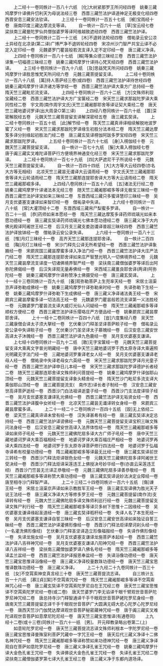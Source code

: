 <!-- { "loadSidebar": true } -->
　　上二经十一卷同帙计一百八十六纸　[化]大树紧那罗王所问经四卷　姚秦三藏鸠摩罗什译佛升忉利天为母说法经三卷　西晋三藏竺法护译道神足无极变化经四卷　西晋安息三藏安法钦译。
　　上三经十一卷同帙计一百五十七纸　[被]宝雨经十卷　唐南印度三藏达摩流支等译。
　　自一帙计一百六十一纸　[草]宝云经七卷　梁扶南三藏曼陀罗仙共僧伽婆罗等译阿维越致遮经四卷　西晋三藏竺法护译。
　　上二经十一卷同帙计二百一十三纸　[木]不退转法轮经四卷　僧祐录云安公凉土异经在北凉录(第二译)广博严净不退转轮经四卷　宋凉州沙门智严共宝云译不必定入定印经一卷　元魏婆罗门瞿昙般若流支译入定不定印经一卷　唐三藏义净译。
　　上四经十卷同帙计一百八十七纸　[賴]等集众德三昧经三卷　西晋三藏竺法护译集一切福德三昧经三卷　姚秦三藏鸠摩罗什译持心梵天经四卷　西晋三藏竺法护译。
　　上三经十卷同帙计一百九十八纸　[及]思益梵天所问经四卷　姚秦三藏鸠摩罗什译胜思惟梵天所问经六卷　元魏三藏菩提留支译。
　　上二经十卷同帙计一百八十八纸　[萬]持人菩萨经三卷(或四卷)　西晋三藏竺法护译持世经四卷　姚秦三藏鸠摩罗什译济诸方等学经一卷　西晋三藏竺法护译大乘方广总持经一卷　隋天竺三藏毗尼流支译。
　　上四经十卷同帙计一百六十二纸　[方]文殊师利现宝藏经二卷　西晋三藏竺法护译大方广宝箧经二卷　宋天竺三藏求那跋陀罗译大乘同性经二卷　宇文周(南作周宇文氏)天竺三藏阇那耶舍等译证契大乘经二卷　唐天竺三藏地婆诃罗译(出大周录○第三译)
　　上四经八卷同帙计一百六十纸　[蓋]深密解脱经五卷　元魏天竺三藏菩提留支译解深密经五卷　唐三藏玄奘译。
　　上二经十卷同帙计一百五十纸　[此]解节经一卷　陈天竺三藏真谛译相续解脱地波罗蜜了义经一卷　宋天竺三藏求那跋陀罗译缘生初胜分法本经二卷　隋天竺三藏达摩笈多译分别缘起初胜法门经二卷　唐三藏玄奘译楞伽阿跋多罗宝经四卷　宋天竺三藏求那跋陀罗译。
　　上五经十卷同帙计一百六十七纸　[身]入楞伽经十卷　元魏天竺三藏菩提留支译。
　　自一帙计一百七十九纸　[髮]大乘入楞伽经七卷　唐于阗三藏实叉难陀译菩萨行方便境界神通变化经三卷　宋天竺三藏求那跋陀罗译。
　　上二经十卷同帙计一百七十九纸　[四]大萨遮尼干子所说经十卷　元魏天竺三藏菩提留支译。
　　自一帙计一百四十四纸　[大]大方等大云经四卷(亦名大方等无相经)　北凉天竺三藏昙无谶译大云请雨经一卷　宇文氏天竺三藏阇那耶舍等译大云轮请雨经二卷　隋天竺三藏那连提耶舍译大方等大云请雨经二卷　隋天竺三藏阇那崛多译。
　　上四经八卷同帙计一百五十八纸　[五]诸法无行经二卷　姚秦三藏鸠摩罗什译诸法本无经三卷　随天竺三藏阇那崛多等译无极宝三昧经一卷　西晋三藏竺法护译宝如来三昧经二卷　东晋西域三藏只多蜜译慧印三昧经一卷　吴月支优婆塞支谦译如来智印经一卷　僧祐录中失译。
　　上六经十卷同帙计一百八十纸　[常]大灌顶经十二卷　东晋西域三藏帛尸梨蜜多罗译。
　　自一帙计一百二十一纸　[恭]药师如来本愿经一卷　隋天竺三藏达摩笈多译药师琉璃光如来本愿功德经一卷　唐三藏玄奘译药师琉璃光七佛本愿功德经二卷　唐三藏义净于大内佛光殿译阿阇世王经二卷　后汉月支三藏支娄迦谶译普超三昧经四卷　西晋三藏竺法护译放钵经一卷　僧祐录云安公录失译。
　　上六经十一卷同帙计一百八十三纸　[惟]月灯三昧经十一卷　高齐天竺三藏那连提耶舍译。
　　自一帙计二百四纸　[鞠]月灯三昧经一卷　宋沙门释先公译无所希望经一卷　西晋三藏竺法护译象腋经一卷　宋罽宾国三藏昙摩蜜多译入净法门经一卷　西晋三藏竺法护译大庄严法门经二卷　隋天竺三藏那连提耶舍译如来庄严智慧光明入一切佛境界经二卷　元魏天竺三藏昙摩流支译度一切诸佛境界智严经一卷　梁扶南三藏僧伽婆罗等译后出阿弥陀佛偈经一卷　后汉失译观无量寿佛经一卷　宋西域三藏畺良耶舍译(两译)阿弥陀经一卷　姚秦三藏鸠摩罗什译称赞净土佛摄受经一卷　唐三藏玄奘译。
　　上十一经十三卷同帙计一百九十纸　[養]观弥勒菩萨上生兜率天经一卷　宋居士沮渠京声译弥勒成佛经一卷　姚秦三藏鸠摩罗什译弥勒来时经一卷　失译弥勒下生经一卷　姚秦三藏鸠摩罗什译弥勒下生成佛经一卷　唐三藏义净译诸法勇王经一卷　宋罽宾三藏昙摩蜜多译一切法高王经一卷　元魏婆罗门瞿昙般若流支译第一义法胜经一卷　元魏婆罗门瞿昙流支译大威灯光仙人问疑经一卷　隋天竺三藏阇那崛多等译顺权方便经二卷　西晋三藏竺法护译乐璎珞庄严方便品经一卷　姚秦罽宾三藏昙摩耶舍译。
　　上十一经十二卷同帙计一百四十八纸　[豈]六度集经八卷　吴天竺三藏康僧会译太子须大拏经一卷　乞伏秦沙门释圣坚译菩萨睒子经一卷　僧祐录云安公录中失译睒子经一卷　乞伏秦沙门圣坚译太子慕魄经一卷　后汉安息三藏安世高译太子沐魄经一卷　西晋三藏竺法护译九色鹿经一卷　吴月支优婆塞支谦译。
　　上七经十四卷同帙计一百九十二纸　[敢]无字宝箧经一卷　元魏天竺三藏菩提留支译大乘离文字普光明藏经一卷　唐中天竺三藏地婆诃罗于西太原寺译大乘遍照光明藏无字法门经一卷　三藏地婆诃罗重译老女人经一卷　吴月支优婆塞支谦译老母人经一卷　僧祐录中失译老母女六英经一卷　宋天竺三藏求那跋陀罗译月光童子经一卷　西晋三藏竺法护译申日儿本经一卷　宋天竺三藏求那跋陀罗译德护长者经二卷　随天竺三藏那连耶舍译文殊师利问菩提经一卷　姚秦三藏鸠摩罗什译伽耶山顶经一卷　元魏天竺三藏菩提留支译象头精舍经一卷　隋天竺沙门毗尼多流支译大乘伽耶山顶经一卷　唐三藏菩提流支(　南作志)译长者子制经一卷　汉安息三藏安世高译菩萨逝经一卷　西晋沙门白法祖译逝童子经一卷　西晋沙门支法度译犊子经一卷　吴月支优婆塞支谦译乳光佛经一卷　西晋三藏竺法护译无垢贤女经一卷　西晋三藏竺法护译腹中女听经一卷　北凉天竺三藏昙无谶译转女身经一卷　宋罽宾三藏昙摩蜜多译。
　　上二十一经二十二卷同帙计一百四十五纸　[毀]无上依经二卷　梁天竺三藏真谛译未曾有经一卷　汉失译甚希有经一卷　唐三藏玄奘译决定总持经一卷　西晋三藏竺法护译谤佛经一卷　元魏天竺三藏菩提留支译宝积三昧文殊问法身经一卷　后汉安息三藏安世高译入法界体性经一卷　隋天竺三藏阇那崛多等译如来师子吼经一卷　元魏天竺三藏佛陀扇多译大方广师子吼经一卷　唐中天竺三藏地婆诃罗译大乘百福相经一卷　地婆诃罗译大乘百福庄严相经一卷　地婆诃罗再译大乘四法经一卷　地婆诃罗于东太原寺译菩萨修行四法经一卷　地婆诃罗于弘福寺译希有校量功德经一卷　隋三藏阇那崛多等译最无比经一卷　唐三藏玄奘译前世三转经一卷　西晋沙门释法炬译银色女经一卷　元魏天竺三藏佛陀扇多译阿阇世王受决经一卷　西晋沙门释法炬译采莲违王上佛授决号妙华经一卷(亦直云采莲违王经)　西晋沙门竺昙无兰译正恭敬经一卷　元魏三藏佛陀扇多译善恭敬经一卷　隋天竺三藏阇那崛多等译称赞大乘功德经一卷　唐三藏玄奘译说妙法决定业障经一卷　唐至相寺沙门释智严译。
　　上二十三经二十四卷同帙计一百六十五纸　[傷]谏王经一卷　宋居士沮渠京声译如来示教胜军王经一卷　唐三藏玄奘译佛为胜光天子说王法经一卷　唐三藏义净译大方等修多罗王经一卷　元魏三藏菩提留(南作流)支译转有经一卷　元魏大竺三藏佛陀扇多译文殊师利巡行经一卷　元魏三藏菩提留支译文殊尸利行经一卷　隋天竺三藏阇那崛多等译贝多树下思惟十二因缘经一卷　吴优婆塞支谦译缘起圣道经一卷　唐三藏玄奘译稻秆经一卷　失译人名了本生死经一卷　吴月支优婆塞支谦译自誓三昧经一卷　后汉安息三藏安世高译如来独证自誓三昧经一卷　西晋三藏竺法护译灌佛形像经一卷　西晋沙门释法炬译摩诃刹头经一卷(一名灌洗佛形像经)　乞伏秦沙门释圣坚译造立形像福报经一卷　失译作佛形像经一卷　失译龙施女经一卷　吴月支优婆塞支谦译龙施菩萨本起经一卷　西晋三藏竺法护译八吉祥神咒经一卷　吴月支优婆塞支谦译八阳神咒经一卷　西晋三藏竺法护译八吉祥经一卷　梁扶南三藏僧伽婆罗译八佛名号经一卷　隋天竺三藏阇那崛多等译盂兰盆经一卷　西晋三藏竺法护译报恩奉盆经一卷　失译浴像功德经一卷　唐天竺三藏宝思惟译浴像经一卷　唐三藏义净译校量数珠功德经一卷　唐天竺三藏宝思惟译数珠功德经一卷　唐三藏义净译。
　　上二十九经二十九卷同帙计一百三十纸　[女]不空罥索神变真言经三十卷　唐天竺三藏菩提流志译。
　　自三帙计五百一十六纸　[慕][貞][絜]不空罥索咒经一卷　隋天竺三藏阇那崛多等译不空罥索神咒心经一卷　唐三藏玄奘译不空罥索陀罗尼自在王咒经三卷　唐天竺三藏宝思惟译不空罥索陀罗尼经一卷(或二卷)　唐天竺婆罗门李无谄译千眼千臂观世音菩萨陀罗尼神咒经二卷　唐总持寺沙门释智通译千手千眼观世音菩萨姥陀罗尼身经一卷　唐南天竺三藏菩提留志译千手千眼观世音菩萨广大圆满无碍大悲心陀罗心陀罗尼经一卷　唐西天竺沙门伽梵达摩译观世音菩萨秘密藏神咒经一卷　唐于阗三藏实叉难陀译观世音菩萨如意摩尼陀尼经一卷　唐天竺三藏宝思惟译(有通卷同)
　　上九经十二卷(或十三卷)同帙计一百六十一纸　[男]。
开元释教录略出卷第二(上)
　　如意轮陀罗尼经一卷　唐天竺三藏菩提流志译文殊师利根本一字陀罗尼经一卷　唐三藏宝思惟译曼殊室利菩萨咒藏中一字咒王经一卷　唐天后代三藏义净译十二佛名神咒经一卷　隋天竺三藏阇那崛多等译称赞如来功德神咒经一卷　唐三藏义净译观自在菩萨如意陀罗尼经一卷　唐三藏义净译孔雀王咒经一卷　姚秦三藏鸠摩罗什译大金色孔雀王咒经一卷　失译佛说大金色孔雀王咒经一卷　失译孔雀王咒经二卷　梁扶南三藏僧伽婆罗第七译大孔雀王经三卷　唐三藏义净于东都内道场译。
